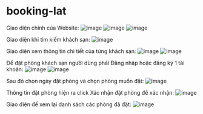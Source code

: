 # booking-lat

Giao diện chính của Website:
![image](https://user-images.githubusercontent.com/85856732/219868007-d076488f-2d7b-459e-bb1e-850c9149a3b0.png)
![image](https://user-images.githubusercontent.com/85856732/219868031-3b513c3a-a10a-446a-9996-9829cce28784.png)
![image](https://user-images.githubusercontent.com/85856732/219868037-1a5e5db1-b72a-4143-bfcb-55f182bb0137.png)

Giao diện khi tìm kiếm khách sạn:
![image](https://user-images.githubusercontent.com/85856732/219868043-dcae37a1-87f5-4334-af4c-2041bb17d566.png)

Giao diện xem thông tin chi tiết của từng khách sạn:
![image](https://user-images.githubusercontent.com/85856732/219868050-f9d69bb9-d05e-4f4b-9b6f-10259e206b66.png)
![image](https://user-images.githubusercontent.com/85856732/219868060-323e6fc0-11aa-4c9f-85f9-1c0b7228a8c1.png)

Để đặt phòng khách sạn người dùng phải Đăng nhập hoặc đăng ký 1 tài khoản:
![image](https://user-images.githubusercontent.com/85856732/219868099-471222bc-42b5-4f45-a53d-b77fa4d5e624.png)
![image](https://user-images.githubusercontent.com/85856732/219868109-3a80b7ed-b767-4ab9-8d71-4cfa537774df.png)

Sau đó chọn ngày đặt phòng và chọn phòng muốn đặt:
![image](https://user-images.githubusercontent.com/85856732/219868114-57c6139f-b602-4a8c-9c49-bec17f153136.png)

Thông tin đặt phòng hiện ra click Xác nhận đặt phòng để xác nhận:
![image](https://user-images.githubusercontent.com/85856732/219868121-34389ce4-5a71-414f-aec7-7acb26e8752c.png)

Giao điện để xem lại danh sách các phòng đã đặt:
![image](https://user-images.githubusercontent.com/85856732/219868129-6c5064e5-7ea3-4ae4-84de-401ffcac5efb.png)
